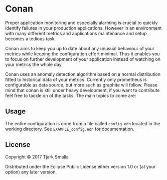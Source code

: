 # Conan

Proper application monitoring and especially alarming is crucial to quickly identify failures in your production applications.
However in an environment with many different metrics and applications maintenance and setup becomes a tedious task.

Conan aims to keep you up to date about any unusual behaviour of your metrics while keeping the configuration effort minimal.
Thus it enables you to focus on further development of your application instead of watching on your metrics the whole day.

Conan uses an anomaly detection algorithm based on a normal distribution fitted to historical data of your metrics.
Currently only prometheus is configurable as data source, but more such as graphite will follow.
Please mind that conan is still under heavy development, if you want to contribute feel free to tackle on of the tasks.
The main topics to come are:

## Usage
The entire configuration is done from a file called `config.edn` located in the working directory.
See `EXAMPLE_config.edn` for documentation.

## License

Copyright © 2017 Tjark Smalla

Distributed under the Eclipse Public License either version 1.0 or (at
your option) any later version.
